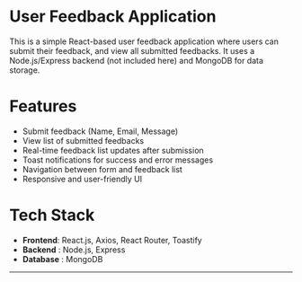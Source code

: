 # User Feedback Application

This is a simple React-based user feedback application where users can submit their feedback, and view all submitted feedbacks. It uses a Node.js/Express backend (not included here) and MongoDB for data storage.

# Features

- Submit feedback (Name, Email, Message)
- View list of submitted feedbacks
- Real-time feedback list updates after submission
- Toast notifications for success and error messages
- Navigation between form and feedback list
- Responsive and user-friendly UI

# Tech Stack

- **Frontend**: React.js, Axios, React Router, Toastify
- **Backend** : Node.js, Express
- **Database** : MongoDB

---



